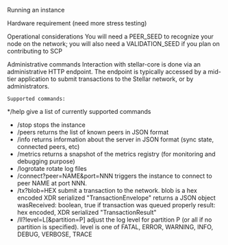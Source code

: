 Running an instance

Hardware requirement
    (need more stress testing)

Operational considerations
You will need a PEER_SEED to recognize your node on the network;
you will also need a VALIDATION_SEED if you plan on contributing to SCP

Administrative commands
    Interaction with stellar-core is done via an administrative
    HTTP endpoint.
    The endpoint is typically accessed by a mid-tier application to
    submit transactions to the Stellar network, or by administrators.

    Supported commands:
*/help
        give a list of currently supported commands
* /stop
        stops the instance
* /peers
        returns the list of known peers in JSON format
* /info
        returns information about the server in JSON format (sync
        state, connected peers, etc)
* /metrics
        returns a snapshot of the metrics registry (for monitoring and
        debugging purpose)
* /logrotate
        rotate log files
* /connect?peer=NAME&port=NNN
        triggers the instance to connect to peer NAME at port NNN.
* /tx?blob=HEX
        submit a transaction to the network.
        blob is a hex encoded XDR serialized "TransactionEnvelope"
        returns a JSON object
            wasReceived: boolean, true if transaction was queued properly
            result: hex encoded, XDR serialized "TransactionResult"
* /ll?level=L[&partition=P]
        adjust the log level for partition P (or all if no partition
        is specified).
        level is one of FATAL, ERROR, WARNING, INFO, DEBUG, VERBOSE, TRACE

